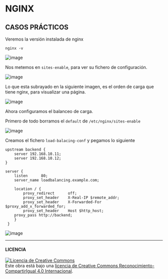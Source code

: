 #   NGINX
## CASOS PRÁCTICOS

Veremos la versión instalada de nginx

`nginx -v`

![image](https://user-images.githubusercontent.com/91204696/211743585-37d0df5b-c54a-4e62-a4f1-338046f95ec7.png)

Nos metemos en `sites-enable`, para ver su fichero de configuración.

![image](https://user-images.githubusercontent.com/91204696/211751768-c66c9701-0739-4692-8554-4ceac5b75c69.png)

Lo que esta subrayado en la siguiente imagen, es el orden de carga que tiene nginx, para visualizar una página.

![image](https://user-images.githubusercontent.com/91204696/211751743-531c0dad-f943-4193-871f-d9e287d9cd96.png)

Ahora configuramos el balanceo de carga.

Primero de todo borramos el `default` de `/etc/nginx/sites-enable`

![image](https://user-images.githubusercontent.com/91204696/211753449-61409722-837f-47d8-9f59-ad776d592bb1.png)

Creamos el fichero `load-balacing-conf` y pegamos lo siguiente

    upstream backend {
        server 192.168.10.11;
        server 192.168.10.12;
    }
    
    server {
        listen      80;
        server_name loadbalancing.example.com;

        location / {
	        proxy_redirect      off;
	        proxy_set_header    X-Real-IP $remote_addr;
	        proxy_set_header    X-Forwarded-For $proxy_add_x_forwarded_for;
	        proxy_set_header    Host $http_host;
		proxy_pass http://backend;
	    }
     }

![image](https://user-images.githubusercontent.com/91204696/211755401-1c6dff53-28d8-43cf-87a0-58da48fece65.png)

_________________________________________________________________________________________________________________

#### LICENCIA

<a rel="license" href="http://creativecommons.org/licenses/by-sa/4.0/"><img alt="Licencia de Creative Commons" style="border-width:0" src="https://i.creativecommons.org/l/by-sa/4.0/88x31.png" /></a><br />Este obra está bajo una <a rel="license" href="http://creativecommons.org/licenses/by-sa/4.0/">licencia de Creative Commons Reconocimiento-CompartirIgual 4.0 Internacional</a>.

